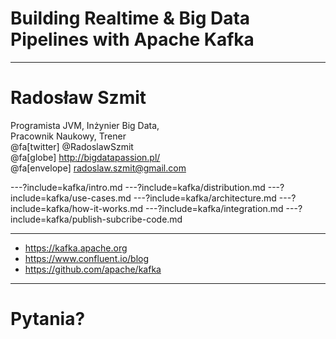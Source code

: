 
# Building Realtime & Big Data Pipelines with Apache Kafka



---
# Radosław Szmit
Programista JVM, Inżynier Big Data, <br/>
Pracownik Naukowy, Trener <br/>
@fa[twitter] @RadoslawSzmit <br/>
@fa[globe] http://bigdatapassion.pl/ <br/>
@fa[envelope] radoslaw.szmit@gmail.com <br/>



---?include=kafka/intro.md
---?include=kafka/distribution.md
---?include=kafka/use-cases.md
---?include=kafka/architecture.md
---?include=kafka/how-it-works.md
---?include=kafka/integration.md
---?include=kafka/publish-subcribe-code.md



---
* https://kafka.apache.org
* https://www.confluent.io/blog
* https://github.com/apache/kafka



---
# Pytania?